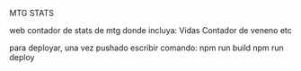 MTG STATS

web contador de stats de mtg donde incluya:
Vidas
Contador de veneno
etc

para deployar, una vez pushado escribir comando: 
npm run build
npm run deploy